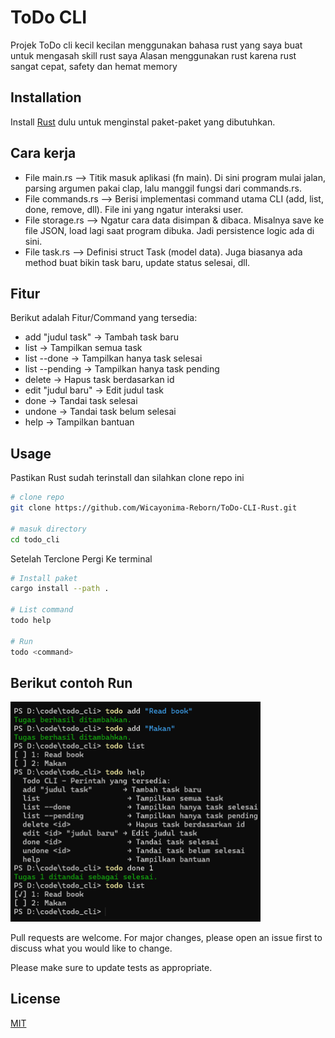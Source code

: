 ﻿# ToDo CLI

Projek ToDo cli kecil kecilan menggunakan bahasa rust yang saya buat untuk mengasah skill rust saya
Alasan menggunakan rust karena rust sangat cepat, safety dan hemat memory

## Installation

Install [Rust](https://www.rust-lang.org/tools/install) dulu untuk menginstal paket-paket yang dibutuhkan.

## Cara kerja
* File main.rs --> Titik masuk aplikasi (fn main). Di sini program mulai jalan, parsing argumen pakai clap, lalu manggil fungsi dari commands.rs.
* File commands.rs --> Berisi implementasi command utama CLI (add, list, done, remove, dll). File ini yang ngatur interaksi user.
* File storage.rs --> Ngatur cara data disimpan & dibaca. Misalnya save ke file JSON, load lagi saat program dibuka. Jadi persistence logic ada di sini.
* File task.rs --> Definisi struct Task (model data). Juga biasanya ada method buat bikin task baru, update status selesai, dll.


## Fitur
Berikut adalah Fitur/Command yang tersedia: 
* add \"judul task\"       → Tambah task baru
* list                     → Tampilkan semua task
* list --done              → Tampilkan hanya task selesai
* list --pending           → Tampilkan hanya task pending
* delete <id>              → Hapus task berdasarkan id
* edit <id> \"judul baru\" → Edit judul task
* done <id>                → Tandai task selesai
* undone <id>              → Tandai task belum selesai
* help                     → Tampilkan bantuan

## Usage
Pastikan Rust sudah terinstall dan silahkan clone repo ini

```bash
# clone repo
git clone https://github.com/Wicayonima-Reborn/ToDo-CLI-Rust.git

# masuk directory
cd todo_cli
```
Setelah Terclone Pergi Ke terminal
```bash
# Install paket
cargo install --path .

# List command
todo help

# Run
todo <command>
```

## Berikut contoh Run

<img src="./assets/ss.png" alt="SS" width="400"/>

Pull requests are welcome. For major changes, please open an issue first
to discuss what you would like to change.

Please make sure to update tests as appropriate.

## License

[MIT](https://github.com/Wicayonima-Reborn/ToDo-CLI-Rust/blob/main/LICENSE)
